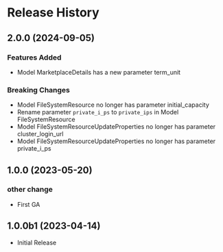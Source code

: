 # Release History

## 2.0.0 (2024-09-05)

### Features Added

  - Model MarketplaceDetails has a new parameter term_unit

### Breaking Changes

  - Model FileSystemResource no longer has parameter initial_capacity
  - Rename parameter `private_i_ps` to `private_ips` in Model FileSystemResource
  - Model FileSystemResourceUpdateProperties no longer has parameter cluster_login_url
  - Model FileSystemResourceUpdateProperties no longer has parameter private_i_ps

## 1.0.0 (2023-05-20)

### other change

  - First GA

## 1.0.0b1 (2023-04-14)

* Initial Release
